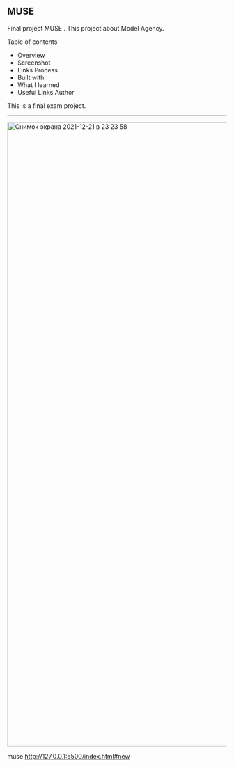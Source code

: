 <h2>MUSE</h2>
Final project MUSE .
This project about Model Agency.

Table of contents
- Overview
- Screenshot
- Links
Process
- Built with 
- What I learned
- Useful Links
Author

This is a final exam project.
<hr>
<img width="1434" alt="Снимок экрана 2021-12-21 в 23 23 58" src="https://user-images.githubusercontent.com/91882570/146972603-84abbbad-f435-41aa-b78d-c7a08e206bc9.png">

muse
http://127.0.0.1:5500/index.html#new
